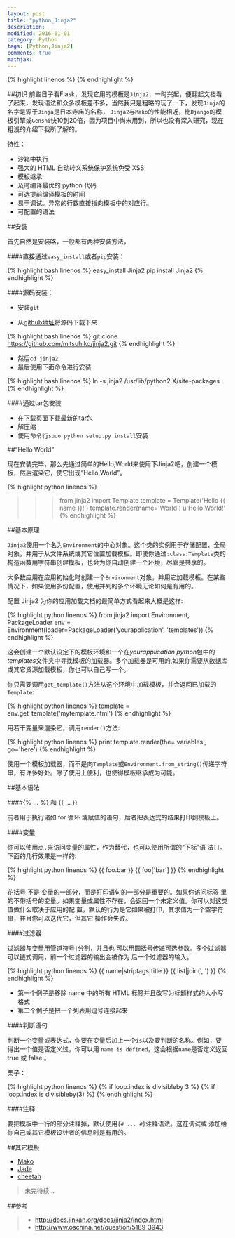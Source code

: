 ```yaml
---
layout: post
title: "python_Jinja2"
description: 
modified: 2016-01-01
category: Python
tags: [Python,Jinja2]
comments: true
mathjax: 
---
```

{% highlight linenos %}
{% endhighlight %}

##初识
前些日子看Flask，发现它用的模板是`Jinja2`，一时兴起，便翻起文档看了起来，发现语法和众多模板差不多，当然我只是粗略的玩了一下，发现`Jinja`的名字是源于`Jinja`是日本寺庙的名称， `Jinja2`与`Mako`的性能相近，比`Django`的模板引擎或`Genshi`快10到20倍，因为项目中尚未用到，所以也没有深入研究，现在粗浅的介绍下我所了解的。

特性：

* 沙箱中执行
* 强大的 HTML 自动转义系统保护系统免受 XSS
* 模板继承
* 及时编译最优的 python 代码
* 可选提前编译模板的时间
* 易于调试。异常的行数直接指向模板中的对应行。
* 可配置的语法

##安装

首先自然是安装咯，一般都有两种安装方法，

####直接通过`easy_install`或者`pip`安装：

{% highlight bash linenos %}
easy_install Jinja2
pip install Jinja2
{% endhighlight %}

####源码安装：

* 安装`git`

* 从[github地址][0]将源码下载下来

{% highlight bash linenos %}
git clone https://github.com/mitsuhiko/jinja2.git
{% endhighlight %}

* 然后`cd jinja2`
* 最后使用下面命令进行安装

{% highlight bash linenos %}
ln -s jinja2 /usr/lib/python2.X/site-packages
{% endhighlight %}

####通过tar包安装

* 在[下载页面][1]下载最新的tar包
* 解压缩
* 使用命令行`sudo python setup.py install`安装

##“Hello World”

现在安装完毕，那么先通过简单的Hello,World来使用下Jinja2吧，创建一个模板，然后渲染它，使它出现“Hello,World”。

{% highlight python linenos %}
>>> from jinja2 import Template
>>> template = Template('Hello {{ name }}!')
>>> template.render(name='World')
u'Hello World!'
{% endhighlight %}

##基本原理

`Jinja2`使用一个名为`Environment`的中心对象。这个类的实例用于存储配置、全局对象，并用于从文件系统或其它位置加载模板。即使你通过`:class:Template`类的构造函数用字符串创建模板，也会为你自动创建一个环境，尽管是共享的。

大多数应用在应用初始化时创建一个`Environment`对象，并用它加载模板。在某些情况下，如果使用多份配置，使用并列的多个环境无论如何是有用的。

配置 Jinja2 为你的应用加载文档的最简单方式看起来大概是这样:

{% highlight python linenos %}
from jinja2 import Environment, PackageLoader
env = Environment(loader=PackageLoader('yourapplication', 'templates'))
{% endhighlight %}

这会创建一个默认设定下的模板环境和一个在*yourapplication python*包中的*templates*文件夹中寻找模板的加载器。多个加载器是可用的,如果你需要从数据库或其它资源加载模板，你也可以自己写一个。

你只需要调用`get_template()`方法从这个环境中加载模板，并会返回已加载的`Template`:

{% highlight python linenos %}
template = env.get_template('mytemplate.html')
{% endhighlight %}

用若干变量来渲染它，调用`render()`方法:

{% highlight python linenos %}
print template.render(the='variables', go='here')
{% endhighlight %}

使用一个模板加载器，而不是向`Template`或`Environment.from_string()`传递字符串，有许多好处。除了使用上便利，也使得模板继承成为可能。

##基本语法

####{% ... %} 和 {{ ... }} 

前者用于执行诸如 for 循环 或赋值的语句，后者把表达式的结果打印到模板上。

####变量

你可以使用点`.`来访问变量的属性，作为替代，也可以使用所谓的“下标”语 法`[]`。下面的几行效果是一样的:

{% highlight python linenos %}
{{ foo.bar }}
{{ foo['bar'] }}
{% endhighlight %}

花括号 不是 变量的一部分，而是打印语句的一部分是重要的。如果你访问标签 里的不带括号的变量。如果变量或属性不存在，会返回一个未定义值。你可以对这类值做什么取决于应用的配 置，默认的行为是它如果被打印，其求值为一个空字符串，并且你可以迭代它，但其它 操作会失败。

####过滤器

过滤器与变量用管道符号`|`分割，并且也 可以用圆括号传递可选参数。多个过滤器可以链式调用，前一个过滤器的输出会被作为 后一个过滤器的输入。

{% highlight python linenos %}
{{ name|striptags|title }}
{{ list|join(', ') }}
{% endhighlight %}

* 第一个例子是移除 name 中的所有 HTML 标签并且改写为标题样式的大小写格式
* 第二个例子是把一个列表用逗号连接起来

####判断语句

判断一个变量或表达式，你要在变量后加上一个`is`以及要判断的名称。例如，要得出一个值是否定义过，你可以用 `name is defined`，这会根据`name`是否定义返回 true 或 false 。

栗子：

{% highlight python linenos %}
{% if loop.index is divisibleby 3 %}
{% if loop.index is divisibleby(3) %}
{% endhighlight %}

####注释

要把模板中一行的部分注释掉，默认使用`{# ... #}`注释语法。这在调试或 添加给你自己或其它模板设计者的信息时是有用的。


##其它模板

* [Mako][2]
* [Jade][3]
* [cheetah][4]

> 未完待续...

##参考

> * http://docs.jinkan.org/docs/jinja2/index.html
> * http://www.oschina.net/question/5189_3943









[0]:https://github.com/mitsuhiko/jinja2
[1]:http://pypi.python.org/pypi/Jinja2
[2]:http://www.makotemplates.org/
[3]:https://github.com/SyrusAkbary/pyjade
[4]:http://www.cheetahtemplate.org/docs/users_guide_html/